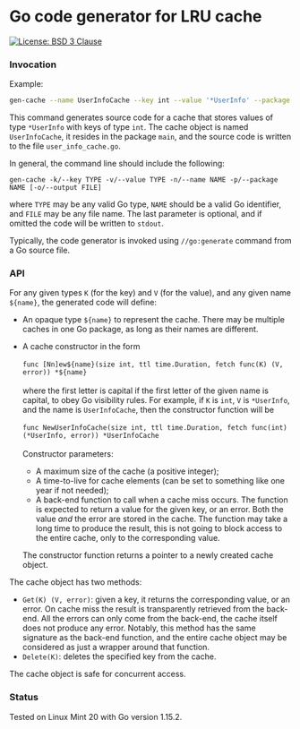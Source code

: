 # Go code generator for LRU cache

[![License: BSD 3 Clause](https://img.shields.io/badge/License-BSD_3--Clause-yellow.svg)](https://opensource.org/licenses/BSD-3-Clause)

### Invocation

Example:
```sh
gen-cache --name UserInfoCache --key int --value '*UserInfo' --package main --output user_info_cache.go
```

This command generates source code for a cache that stores values of type `*UserInfo`
with keys of type `int`. The cache object is named `UserInfoCache`, it resides in the package `main`,
and the source code is written to the file `user_info_cache.go`.

In general, the command line should include the following:
```
gen-cache -k/--key TYPE -v/--value TYPE -n/--name NAME -p/--package NAME [-o/--output FILE]
```
where `TYPE` may be any valid Go type, `NAME` should be a valid Go identifier, and `FILE` may
be any file name. The last parameter is optional, and if omitted the code will be written
to `stdout`.

Typically, the code generator is invoked using `//go:generate` command from a Go source file.

### API

For any given types `K` (for the key) and `V` (for the value), and any given name `${name}`,
the generated code will define:

* An opaque type `${name}` to represent the cache. There may be multiple caches in one Go
package, as long as their names are different.

* A cache constructor in the form <br><br>
`func [Nn]ew${name}(size int, ttl time.Duration, fetch func(K) (V, error)) *${name}`<br><br>
where the first letter is capital if the first letter of the given name is capital,
to obey Go visibility rules. For example, if `K` is `int`, `V` is `*UserInfo`, and the name is
`UserInfoCache`, then the constructor function will be<br><br>
`func NewUserInfoCache(size int, ttl time.Duration, fetch func(int) (*UserInfo, error)) *UserInfoCache`<br><br>
Constructor parameters:
	* A maximum size of the cache (a positive integer);
	* A time-to-live for cache elements (can be set to something like one year if not needed);
	* A back-end function to call when a cache miss occurs. The function is expected to return a value
	for the given key, or an error. Both the value _and_ the error are stored in the cache.
	The function may take a long time to produce the result, this is not going to block access to
	the entire cache, only to the corresponding value.

	The constructor function returns a pointer to a newly created cache object.

The cache object has two methods:
* `Get(K) (V, error)`: given a key, it returns the corresponding value, or an error. On cache miss
the result is transparently retrieved from the back-end. All the errors can only come from the back-end,
the cache itself does not produce any error. Notably, this method has the same signature as the
back-end function, and the entire cache object may be considered as just a wrapper around that function.
* `Delete(K)`: deletes the specified key from the cache.

The cache object is safe for concurrent access.

### Status

Tested on Linux Mint 20 with Go version 1.15.2.
